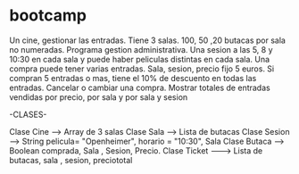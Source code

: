# bootcamp
Un cine, gestionar las entradas.
Tiene 3 salas.
100, 50 ,20 butacas por sala no numeradas.
Programa gestion administrativa.
Una sesion a las 5, 8 y 10:30 en cada sala y puede haber peliculas distintas en cada sala.
Una compra puede tener varias entradas.
Sala, sesion, precio fijo 5 euros.
Si compran 5 entradas o mas, tiene el 10% de descuento en todas las entradas.
Cancelar o cambiar una compra.
Mostrar totales de entradas vendidas por precio, por sala y por sala y sesion


-CLASES-

Clase Cine --> Array de 3 salas
Clase Sala --> Lista de butacas
Clase Sesion --> String pelicula= "Openheimer", horario = "10:30", Sala
Clase Butaca --> Boolean comprada, Sala , Sesion, Precio.
Clase Ticket ---> Lista de butacas, sala , sesion, preciototal

